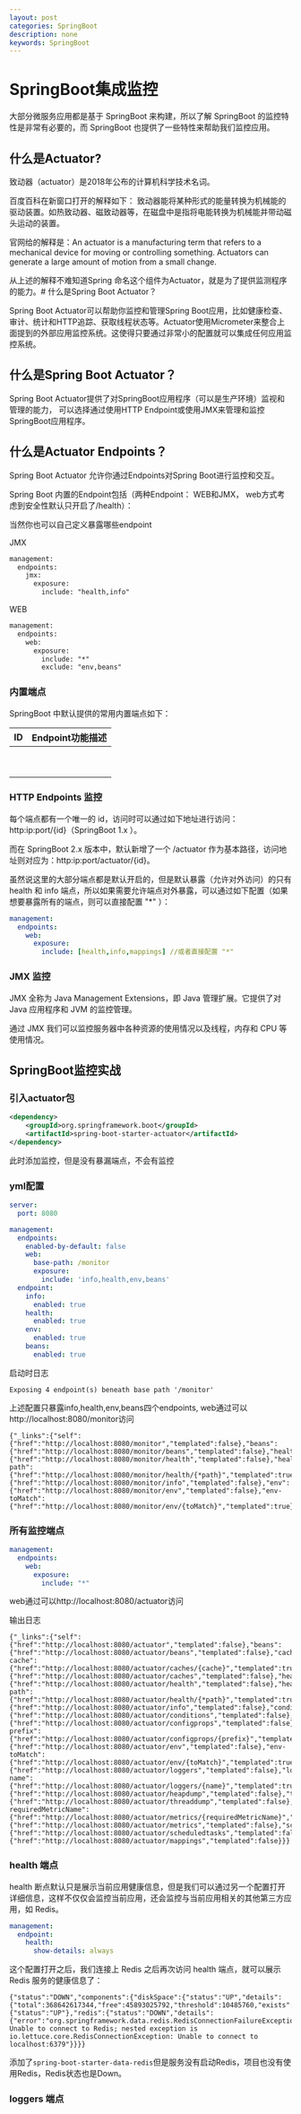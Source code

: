 ```yaml
---
layout: post
categories: SpringBoot
description: none
keywords: SpringBoot
---
```

# SpringBoot集成监控
大部分微服务应用都是基于 SpringBoot 来构建，所以了解 SpringBoot 的监控特性是非常有必要的，而 SpringBoot 也提供了一些特性来帮助我们监控应用。

## 什么是Actuator?
致动器（actuator）是2018年公布的计算机科学技术名词。

百度百科在新窗口打开的解释如下： 致动器能将某种形式的能量转换为机械能的驱动装置。如热致动器、磁致动器等，在磁盘中是指将电能转换为机械能并带动磁头运动的装置。

官网给的解释是：An actuator is a manufacturing term that refers to a mechanical device for moving or controlling something. Actuators can generate a large amount of motion from a small change.

从上述的解释不难知道Spring 命名这个组件为Actuator，就是为了提供监测程序的能力。# 什么是Spring Boot Actuator？

Spring Boot Actuator可以帮助你监控和管理Spring Boot应用，比如健康检查、审计、统计和HTTP追踪、获取线程状态等。Actuator使用Micrometer来整合上面提到的外部应用监控系统。这使得只要通过非常小的配置就可以集成任何应用监控系统。


## 什么是Spring Boot Actuator？

Spring Boot Actuator提供了对SpringBoot应用程序（可以是生产环境）监视和管理的能力， 可以选择通过使用HTTP Endpoint或使用JMX来管理和监控SpringBoot应用程序。

## 什么是Actuator Endpoints？
Spring Boot Actuator 允许你通过Endpoints对Spring Boot进行监控和交互。

Spring Boot 内置的Endpoint包括（两种Endpoint： WEB和JMX， web方式考虑到安全性默认只开启了/health）：

当然你也可以自己定义暴露哪些endpoint

JMX
```xml
management:
  endpoints:
    jmx:
      exposure:
        include: "health,info"
```
WEB
```xml
management:
  endpoints:
    web:
      exposure:
        include: "*"
        exclude: "env,beans"
```

### 内置端点
SpringBoot 中默认提供的常用内置端点如下：

| ID  |   Endpoint功能描述  |
|-----|-----|
|     |     |
|     |     |
|     |     |
|     |     |
|     |     |
|     |     |
|     |     |
|     |     |
|     |     |



### HTTP Endpoints 监控

每个端点都有一个唯一的 id，访问时可以通过如下地址进行访问：http:ip:port/{id}（SpringBoot 1.x ）。

而在 SpringBoot 2.x 版本中，默认新增了一个 /actuator 作为基本路径，访问地址则对应为：http:ip:port/actuator/{id}。

虽然说这里的大部分端点都是默认开启的，但是默认暴露（允许对外访问）的只有 health 和 info 端点，所以如果需要允许端点对外暴露，可以通过如下配置（如果想要暴露所有的端点，则可以直接配置 "*" ）：
```yaml
management:
  endpoints:
    web:
      exposure:
        include: [health,info,mappings] //或者直接配置 "*"
```

### JMX 监控
JMX 全称为 Java Management Extensions，即 Java 管理扩展。它提供了对 Java 应用程序和 JVM 的监控管理。

通过 JMX 我们可以监控服务器中各种资源的使用情况以及线程，内存和 CPU 等使用情况。

## SpringBoot监控实战

### 引入actuator包
```xml
<dependency>
    <groupId>org.springframework.boot</groupId>
    <artifactId>spring-boot-starter-actuator</artifactId>
</dependency>
```
此时添加监控，但是没有暴漏端点，不会有监控

### yml配置

```yaml
server:
  port: 8080

management:
  endpoints:
    enabled-by-default: false
    web:
      base-path: /monitor
      exposure:
        include: 'info,health,env,beans'
  endpoint:
    info:
      enabled: true
    health:
      enabled: true
    env:
      enabled: true
    beans:
      enabled: true

```
启动时日志
```text
Exposing 4 endpoint(s) beneath base path '/monitor'
```
上述配置只暴露info,health,env,beans四个endpoints, web通过可以http://localhost:8080/monitor访问
```text
{"_links":{"self":{"href":"http://localhost:8080/monitor","templated":false},"beans":{"href":"http://localhost:8080/monitor/beans","templated":false},"health":{"href":"http://localhost:8080/monitor/health","templated":false},"health-path":{"href":"http://localhost:8080/monitor/health/{*path}","templated":true},"info":{"href":"http://localhost:8080/monitor/info","templated":false},"env":{"href":"http://localhost:8080/monitor/env","templated":false},"env-toMatch":{"href":"http://localhost:8080/monitor/env/{toMatch}","templated":true}}}
```

### 所有监控端点
```yaml
management:
  endpoints:
    web:
      exposure:
        include: "*"
```
web通过可以http://localhost:8080/actuator访问

输出日志
```text
{"_links":{"self":{"href":"http://localhost:8080/actuator","templated":false},"beans":{"href":"http://localhost:8080/actuator/beans","templated":false},"caches-cache":{"href":"http://localhost:8080/actuator/caches/{cache}","templated":true},"caches":{"href":"http://localhost:8080/actuator/caches","templated":false},"health":{"href":"http://localhost:8080/actuator/health","templated":false},"health-path":{"href":"http://localhost:8080/actuator/health/{*path}","templated":true},"info":{"href":"http://localhost:8080/actuator/info","templated":false},"conditions":{"href":"http://localhost:8080/actuator/conditions","templated":false},"configprops":{"href":"http://localhost:8080/actuator/configprops","templated":false},"configprops-prefix":{"href":"http://localhost:8080/actuator/configprops/{prefix}","templated":true},"env":{"href":"http://localhost:8080/actuator/env","templated":false},"env-toMatch":{"href":"http://localhost:8080/actuator/env/{toMatch}","templated":true},"loggers":{"href":"http://localhost:8080/actuator/loggers","templated":false},"loggers-name":{"href":"http://localhost:8080/actuator/loggers/{name}","templated":true},"heapdump":{"href":"http://localhost:8080/actuator/heapdump","templated":false},"threaddump":{"href":"http://localhost:8080/actuator/threaddump","templated":false},"metrics-requiredMetricName":{"href":"http://localhost:8080/actuator/metrics/{requiredMetricName}","templated":true},"metrics":{"href":"http://localhost:8080/actuator/metrics","templated":false},"scheduledtasks":{"href":"http://localhost:8080/actuator/scheduledtasks","templated":false},"mappings":{"href":"http://localhost:8080/actuator/mappings","templated":false}}}
```

### health 端点

health 断点默认只是展示当前应用健康信息，但是我们可以通过另一个配置打开详细信息，这样不仅仅会监控当前应用，还会监控与当前应用相关的其他第三方应用，如 Redis。
```yaml
management:
  endpoint:
    health:
      show-details: always
```
这个配置打开之后，我们连接上 Redis 之后再次访问 health 端点，就可以展示 Redis 服务的健康信息了：
```text
{"status":"DOWN","components":{"diskSpace":{"status":"UP","details":{"total":368642617344,"free":45893025792,"threshold":10485760,"exists":true}},"ping":{"status":"UP"},"redis":{"status":"DOWN","details":{"error":"org.springframework.data.redis.RedisConnectionFailureException: Unable to connect to Redis; nested exception is io.lettuce.core.RedisConnectionException: Unable to connect to localhost:6379"}}}}
```
添加了`spring-boot-starter-data-redis`但是服务没有启动Redis，项目也没有使用Redis，Redis状态也是Down。


### loggers 端点
